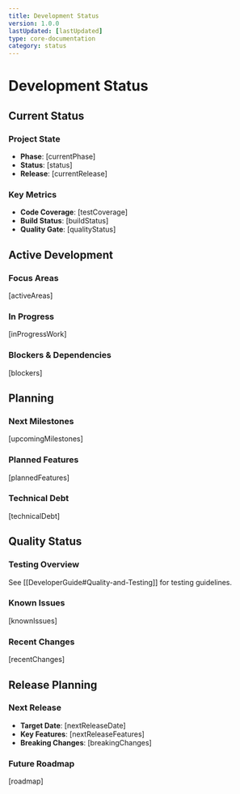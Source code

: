```yaml
---
title: Development Status
version: 1.0.0
lastUpdated: [lastUpdated]
type: core-documentation
category: status
---
```


# Development Status

## Current Status

### Project State

- **Phase**: [currentPhase]
- **Status**: [status]
- **Release**: [currentRelease]

### Key Metrics

- **Code Coverage**: [testCoverage]
- **Build Status**: [buildStatus]
- **Quality Gate**: [qualityStatus]

## Active Development

### Focus Areas

[activeAreas]

### In Progress

[inProgressWork]

### Blockers & Dependencies

[blockers]

## Planning

### Next Milestones

[upcomingMilestones]

### Planned Features

[plannedFeatures]

### Technical Debt

[technicalDebt]

## Quality Status

### Testing Overview

See [[DeveloperGuide#Quality-and-Testing]] for testing guidelines.

### Known Issues

[knownIssues]

### Recent Changes

[recentChanges]

## Release Planning

### Next Release

- **Target Date**: [nextReleaseDate]
- **Key Features**: [nextReleaseFeatures]
- **Breaking Changes**: [breakingChanges]

### Future Roadmap

[roadmap]
